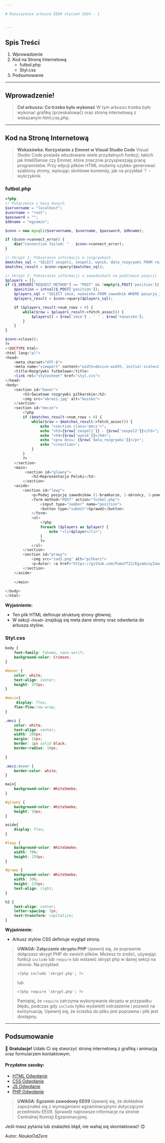 ```yaml
---

# Rozwiązanie arkusza EE09 styczeń 2024 - 1


---
```


## Spis Treści

1. Wprowadzenie
2. Kod na Stronę Internetową
    - futbol.php
    - Styl.css
3. Podsumowanie

---

## Wprowadzenie!

<blockquote class="introduction">
                <strong>Cel arkuszu: Co trzeba było wykonać</strong>
                W tym arkuszu trzeba było wykonać grafikę (przeskalować) oraz stronę internetową z wskazanym html,css,php.
</blockquote>

---

## Kod na Stronę Internetową

<blockquote className="info">
    <strong>Wskazówka: Korzystanie z Emmet w Visual Studio Code</strong>
    Visual Studio Code posiada wbudowane wiele przydatnych funkcji, takich jak IntelliSense czy Emmet, które znacznie przyspieszają pracę programistów. Przy edycji plików HTML możemy szybko generować szablony strony, wpisując skrótowe komendy, jak na przykład `!` - wykrzyknik.
</blockquote>

<CodeGroup>
    <CodeGroupItem title="futbol.php">
      
### futbol.php
      
```php
<?php
// Połączenie z bazą danych
$servername = "localhost";
$username = "root";
$password = "";
$dbname = "egzamin";

$conn = new mysqli($servername, $username, $password, $dbname);

if ($conn->connect_error) {
    die("Connection failed: " . $conn->connect_error);
}

// Skrypt 1: Pobieranie informacji o rozgrywkach
$matches_sql = "SELECT zespol1, zespol2, wynik, data_rozgrywki FROM rozgrywka WHERE zespol1 = 'EVG'";
$matches_result = $conn->query($matches_sql);

// Skrypt 2: Pobieranie informacji o zawodnikach na podstawie pozycji
$players = [];
if ($_SERVER["REQUEST_METHOD"] == "POST" && !empty($_POST['position'])) {
    $position = intval($_POST['position']);
    $players_sql = "SELECT imie, nazwisko FROM zawodnik WHERE pozycja_id = $position";
    $players_result = $conn->query($players_sql);

    if ($players_result->num_rows > 0) {
        while($row = $players_result->fetch_assoc()) {
            $players[] = $row['imie'] . ' ' . $row['nazwisko'];
        }
    }
}

$conn->close();
?>
<!DOCTYPE html>
<html lang="pl">
<head>
    <meta charset="UTF-8">
    <meta name="viewport" content="width=device-width, initial-scale=1.0">
    <title>Rozgrywki futbolowe</title>
    <link rel="stylesheet" href="styl.css">
</head>
<body>
    <section id="baner">
        <h2>Światowe rozgrywki piłkarskie</h2>
        <img src="obraz1.jpg" alt="boisko">
    </section>
    <section id="mecze">
        <?php
        if ($matches_result->num_rows > 0) {
            while($row = $matches_result->fetch_assoc()) {
                echo "<section class='mecz'>";
                echo "<h3>{$row['zespol1']} - {$row['zespol2']}</h3>";
                echo "<h4>{$row['wynik']}</h4>";
                echo "<p>w dniu: {$row['data_rozgrywki']}</p>";
                echo "</section>";
            }
        }
        ?>
    </section>
    <main>
         <section id="glowny">
            <h2>Reprezentacja Polski</h2>
        </section>
    <aside>
        <section id="lewy">
            <p>Podaj pozycję zawodników (1-bramkarze, 2-obrońcy, 3-pomocnicy, 4-napastnicy):</p>
            <form method="POST" action="futbol.php">
                <input type="number" name="position">
                <button type="submit">Sprawdź</button>
            </form>
            <ul>
                <?php
                foreach ($players as $player) {
                    echo "<li>$player</li>";
                }
                ?>
            </ul>
        </section>
        <section id="prawy">
            <img src="zad1.png" alt="piłkarz">
            <p>Autor: <a href="https://github.com/PumaYT22/EgzaminyZawodoweINF">RozwiązaniaGithub</a></p>
        </section>
    </aside>
    
    </main>
  
</body>
</html>

```

**Wyjaśnienie:**
- Ten plik HTML definiuje strukturę strony głównej.
- W sekcji `<head>` znajdują się meta dane strony oraz odwołania do arkusza stylów.


</CodeGroupItem> 
<CodeGroupItem title="styl.css">

### Styl.css

```css
body {
    font-family: Tahoma, sans-serif;
    background-color: Crimson;
}

#baner {
    color: white;
    text-align: center;
    height: 370px;
}

#mecze{
     display: flex;
    flex-flow:row wrap;
}

.mecz {
    color: white;
    text-align: center;
    width: 200px;
    margin: 10px;
    border: 1px solid black;
    border-radius: 10px;
   
}

.mecz:hover {
    border-color: white;
}

main{
    background-color: WhiteSmoke;
}

#glowny {
    background-color: WhiteSmoke;
    height: 50px;
}

aside{
    display: flex;
}

#lewy {
    background-color: WhiteSmoke;
    width: 70%;
    height: 230px;
}

#prawy {
    background-color: WhiteSmoke;
    width: 30%;
    height: 230px;
    text-align: right;
}

h2 {
    text-align: center;
    letter-spacing: 7px;
    text-transform: capitalize;
}


```
**Wyjaśnienie:**
- Arkusz stylów CSS definiuje wygląd strony.


</CodeGroupItem>
</CodeGroup>


<blockquote className="warning">
    <strong>UWAGA: Załączanie skryptu PHP</strong>
    Upewnij się, że poprawnie dołączasz skrypt PHP do swoich plików. Możesz to zrobić, używając funkcji <code>include</code> lub <code>require</code> lub wstawić skrypt php w danej sekcji na stronie. Na przykład:
    <pre><code>&lt;?php include 'skrypt.php'; ?&gt;</code></pre>
    lub
    <pre><code>&lt;?php require 'skrypt.php'; ?&gt;</code></pre>
    Pamiętaj, że <code>require</code> zatrzyma wykonywanie skryptu w przypadku błędu, podczas gdy <code>include</code> tylko wyświetli ostrzeżenie i pozwoli na kontynuację. Upewnij się, że ścieżka do pliku jest poprawna     i plik jest dostępny.
</blockquote>

---

## Podsumowanie

🎉 **Gratulacje!** Udało Ci się stworzyć stronę internetową z grafiką i animacją oraz formularzem kontaktowym.

#### Przydatne zasoby:
- [HTML Odwołanie](https://developer.mozilla.org/en-US/docs/Web/HTML)
- [CSS Odwołanie](https://developer.mozilla.org/en-US/docs/Web/CSS)
- [JS Odwołanie](https://developer.mozilla.org/en-US/docs/Web/JavaScript)
- [PHP Odwołanie](https://phpkurs.pl/)

<blockquote className="danger">
                <strong>UWAGA: Egzamin zawodowy EE09</strong>
                Upewnij się, że dokładnie zapoznałeś się z wymaganiami egzaminacyjnymi dotyczącymi przedmiotu EE09. Sprawdź najnowsze informacje na stronie Centralnej Komisji Egzaminacyjnej.
</blockquote>

Jeśli masz pytania lub znalazłeś błąd, nie wahaj się skontaktować! 😊

Autor: *NaukaOdZera*
